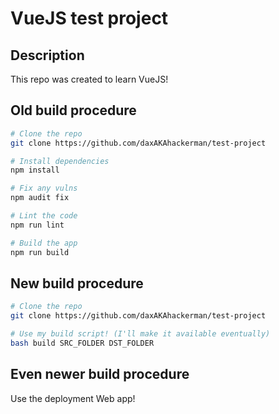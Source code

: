 # VueJS test project

## Description
This repo was created to learn VueJS! 

## Old build procedure
``` bash
# Clone the repo
git clone https://github.com/daxAKAhackerman/test-project

# Install dependencies
npm install

# Fix any vulns
npm audit fix

# Lint the code
npm run lint

# Build the app
npm run build
```

## New build procedure
``` bash
# Clone the repo
git clone https://github.com/daxAKAhackerman/test-project

# Use my build script! (I'll make it available eventually)
bash build SRC_FOLDER DST_FOLDER
```

## Even newer build procedure
Use the deployment Web app! 
